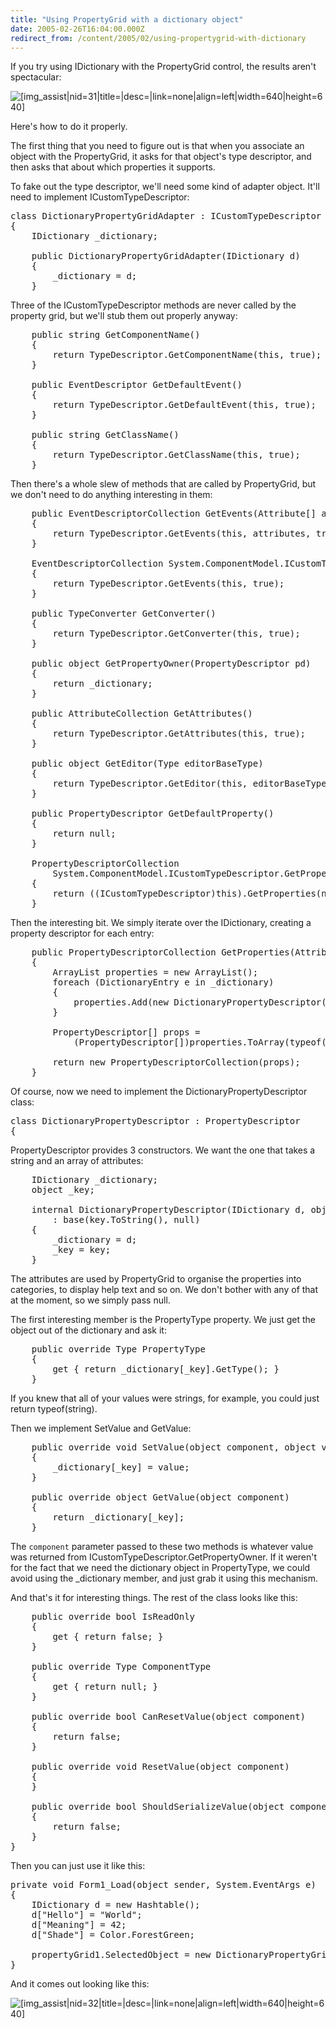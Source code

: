 ```yaml
---
title: "Using PropertyGrid with a dictionary object"
date: 2005-02-26T16:04:00.000Z
redirect_from: /content/2005/02/using-propertygrid-with-dictionary
---
```

If you try using IDictionary with the PropertyGrid control, the results aren't spectacular:

![[img_assist|nid=31|title=|desc=|link=none|align=left|width=640|height=640]](/broken-image-link)

Here's how to do it properly.

The first thing that you need to figure out is that when you associate an object with the PropertyGrid, it asks for that object's type descriptor, and then asks that about which properties it supports.

To fake out the type descriptor, we'll need some kind of adapter object. It'll need to implement ICustomTypeDescriptor:

<pre>class DictionaryPropertyGridAdapter : ICustomTypeDescriptor
{
    IDictionary _dictionary;

    public DictionaryPropertyGridAdapter(IDictionary d)
    {
        _dictionary = d;
    }</pre>

Three of the ICustomTypeDescriptor methods are never called by the property grid, but we'll stub them out properly anyway:

<pre>    public string GetComponentName()
    {
        return TypeDescriptor.GetComponentName(this, true);
    }

    public EventDescriptor GetDefaultEvent()
    {
        return TypeDescriptor.GetDefaultEvent(this, true);
    }

    public string GetClassName()
    {
        return TypeDescriptor.GetClassName(this, true);
    }</pre>

Then there's a whole slew of methods that are called by PropertyGrid, but we don't need to do anything interesting in them:

<pre>    public EventDescriptorCollection GetEvents(Attribute[] attributes)
    {
        return TypeDescriptor.GetEvents(this, attributes, true);
    }

    EventDescriptorCollection System.ComponentModel.ICustomTypeDescriptor.GetEvents()
    {
        return TypeDescriptor.GetEvents(this, true);
    }

    public TypeConverter GetConverter()
    {
        return TypeDescriptor.GetConverter(this, true);
    }

    public object GetPropertyOwner(PropertyDescriptor pd)
    {
        return _dictionary;
    }

    public AttributeCollection GetAttributes()
    {
        return TypeDescriptor.GetAttributes(this, true);
    }

    public object GetEditor(Type editorBaseType)
    {
        return TypeDescriptor.GetEditor(this, editorBaseType, true);
    }

    public PropertyDescriptor GetDefaultProperty()
    {
        return null;
    }

    PropertyDescriptorCollection
        System.ComponentModel.ICustomTypeDescriptor.GetProperties()
    {
        return ((ICustomTypeDescriptor)this).GetProperties(new Attribute[0]);
    }</pre>

Then the interesting bit. We simply iterate over the IDictionary, creating a property descriptor for each entry:

<pre>    public PropertyDescriptorCollection GetProperties(Attribute[] attributes)
    {
        ArrayList properties = new ArrayList();
        foreach (DictionaryEntry e in _dictionary)
        {
            properties.Add(new DictionaryPropertyDescriptor(_dictionary, e.Key));
        }

        PropertyDescriptor[] props =
            (PropertyDescriptor[])properties.ToArray(typeof(PropertyDescriptor));

        return new PropertyDescriptorCollection(props);
    }</pre>

Of course, now we need to implement the DictionaryPropertyDescriptor class:

<pre>class DictionaryPropertyDescriptor : PropertyDescriptor
{
</pre>

PropertyDescriptor provides 3 constructors. We want the one that takes a string and an array of attributes:

<pre>    IDictionary _dictionary;
    object _key;

    internal DictionaryPropertyDescriptor(IDictionary d, object key)
        : base(key.ToString(), null)
    {
        _dictionary = d;
        _key = key;
    }</pre>

The attributes are used by PropertyGrid to organise the properties into categories, to display help text and so on. We don't bother with any of that at the moment, so we simply pass null.

The first interesting member is the PropertyType property. We just get the object out of the dictionary and ask it:

<pre>    public override Type PropertyType
    {
        get { return _dictionary[_key].GetType(); }
    }</pre>

If you knew that all of your values were strings, for example, you could just return typeof(string).

Then we implement SetValue and GetValue:

<pre>    public override void SetValue(object component, object value)
    {
        _dictionary[_key] = value;
    }

    public override object GetValue(object component)
    {
        return _dictionary[_key];
    }</pre>

The `component` parameter passed to these two methods is whatever value was returned from ICustomTypeDescriptor.GetPropertyOwner. If it weren't for the fact that we need the dictionary object in PropertyType, we could avoid using the _dictionary member, and just grab it using this mechanism.

And that's it for interesting things. The rest of the class looks like this:

<pre>    public override bool IsReadOnly
    {
        get { return false; }
    }

    public override Type ComponentType
    {
        get { return null; }
    }

    public override bool CanResetValue(object component)
    {
        return false;
    }

    public override void ResetValue(object component)
    {
    }

    public override bool ShouldSerializeValue(object component)
    {
        return false;
    }
}</pre>

Then you can just use it like this:

<pre>private void Form1_Load(object sender, System.EventArgs e)
{
    IDictionary d = new Hashtable();
    d["Hello"] = "World";
    d["Meaning"] = 42;
    d["Shade"] = Color.ForestGreen;

    propertyGrid1.SelectedObject = new DictionaryPropertyGridAdapter(d);
}</pre>

And it comes out looking like this:

![[img_assist|nid=32|title=|desc=|link=none|align=left|width=640|height=640]](/broken-image-link)
